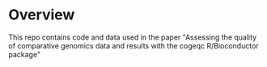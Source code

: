 
# Overview

This repo contains code and data used in the paper "Assessing the quality of 
comparative genomics data and results with the cogeqc R/Bioconductor package"